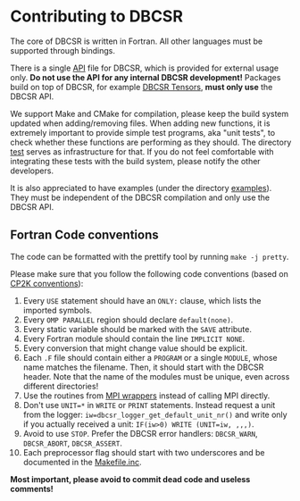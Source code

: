 # Contributing to DBCSR
The core of DBCSR is written in Fortran. All other languages must be supported through bindings. 

There is a single [API](https://github.com/cp2k/dbcsr/blob/develop/src/dbcsr_api.F) file for DBCSR, which is provided for external usage only. **Do not use the API for any internal DBCSR development!** Packages build on top of DBCSR, for example [DBCSR Tensors](https://github.com/cp2k/dbcsr/tree/develop/src/tensors), **must only use** the DBCSR API.

We support Make and CMake for compilation, please keep the build system updated when adding/removing files. When adding new functions, it is extremely important to provide simple test programs, aka "unit tests", to check whether these functions are performing as they should. The directory [test](https://github.com/cp2k/dbcsr/tree/develop/tests) serves as infrastructure for that. If you do not feel comfortable with integrating these tests with the build system, please notify the other developers.

It is also appreciated to have examples (under the directory [examples](https://github.com/cp2k/dbcsr/tree/develop/examples)). They must be independent of the DBCSR compilation and only use the DBCSR API. 

## Fortran Code conventions

The code can be formatted with the prettify tool by running `make -j pretty`.

Please make sure that you follow the following code conventions (based on [CP2K conventions](https://www.cp2k.org/dev:codingconventions)):
1. Every `USE` statement should have an `ONLY:` clause, which lists the imported symbols.
2. Every `OMP PARALLEL` region should declare `default(none)`.
3. Every static variable should be marked with the `SAVE` attribute.
4. Every Fortran module should contain the line `IMPLICIT NONE`.
5. Every conversion that might change value should be explicit.
6. Each `.F` file should contain either a `PROGRAM` or a single `MODULE`, whose name matches the filename. Then, it should start with the DBCSR header. Note that the name of the modules must be unique, even across different directories! 
7. Use the routines from [MPI wrappers](https://github.com/cp2k/dbcsr/tree/develop/src/mpi) instead of calling MPI directly.
8. Don't use `UNIT=*` in `WRITE` or `PRINT` statements. Instead request a unit from the logger:     `iw=dbcsr_logger_get_default_unit_nr()` and write only if you actually received a unit: `IF(iw>0) WRITE (UNIT=iw, ,,,)`.
9. Avoid to use `STOP`. Prefer the DBCSR error handlers: `DBCSR_WARN`, `DBCSR_ABORT`, `DBCSR_ASSERT`. 
10. Each preprocessor flag should start with two underscores and be documented in the [Makefile.inc](https://github.com/cp2k/dbcsr/blob/develop/Makefile.inc).

**Most important, please avoid to commit dead code and useless comments!**
